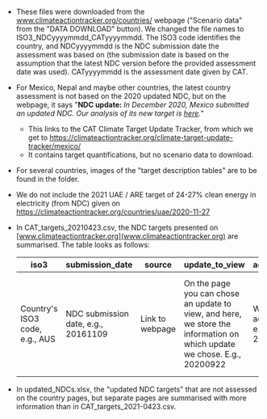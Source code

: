 - These files were downloaded from the www.climateactiontracker.org/countries/ webpage ("Scenario data" from the "DATA DOWNLOAD" button). We changed the file names to ISO3_NDCyyyymmdd_CATyyyymmdd. The ISO3 code identifies the country, and NDCyyyymmdd is the NDC submission date the assessment was based on (the submission date is based on the assumption that the latest NDC version before the provided assessment date was used). CATyyyymmdd is the assessment date given by CAT.

- For Mexico, Nepal and maybe other countries, the latest country assessment is not based on the 2020 updated NDC, but on the webpage, it says "**NDC update:** *In December 2020, Mexico submitted an updated NDC. Our analysis of its new target is* [*here*](https://climateactiontracker.org/climate-target-update-tracker/)*.*"
  - This links to the CAT Climate Target Update Tracker, from which we get to https://climateactiontracker.org/climate-target-update-tracker/mexico/
  - It contains target quantifications, but no scenario data to download.
  
- For several countries, images of the "target description tables" are to be found in the folder.

- We do not include the 2021 UAE / ARE target of 24-27% clean energy in electricity (from NDC) given on https://climateactiontracker.org/countries/uae/2020-11-27

- In CAT_targets_20210423.csv, the NDC targets presented on [www.climateactiontracker.org](www.climateactiontracker.org) are summarised. The table looks as follows:

  | iso3                           | submission_date                     | source          | update_to_view                                               | accessed_on                         | targets                                                      | comments          |
  | ------------------------------ | ----------------------------------- | --------------- | ------------------------------------------------------------ | ----------------------------------- | ------------------------------------------------------------ | ----------------- |
  | Country's ISO3 code, e.g., AUS | NDC submission date, e.g., 20161109 | Link to webpage | On the page you can chose an update to view, and here, we store the information on which update we chose. E.g., 20200922 | Webpage accessed on, e.g., 20210421 | Target values as "dict", e.g., {"exclLU": {"unconditional": {"best": {"2030": "445 MtCO2eq_AR4"}, "worst": {"2030": "467 MtCO2eq_AR4"}}}} | Comments, if any. |

- In updated_NDCs.xlsx, the "updated NDC targets" that are not assessed on the country pages, but separate pages are summarised with more information than in CAT_targets_2021-0423.csv.

